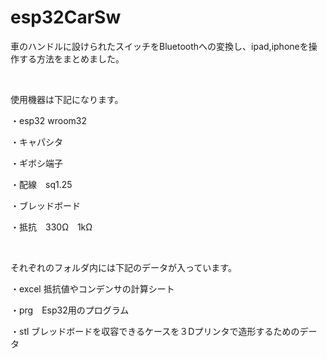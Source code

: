 # esp32CarSw

<p>車のハンドルに設けられたスイッチをBluetoothへの変換し、ipad,iphoneを操作する方法をまとめました。</p>
<br>
<p>使用機器は下記になります。</p>
<p>・esp32 wroom32</p>
<p>・キャパシタ</p>
<p>・ギボシ端子</p>
<p>・配線　sq1.25</p>
<p>・ブレッドボード</p>
<p>・抵抗　330Ω　1kΩ</p>

<br>
<p>それぞれのフォルダ内には下記のデータが入っています。</p>
  <p> ・excel 抵抗値やコンデンサの計算シート</p>
  <p> ・prg　Esp32用のプログラム</p>
  <p> ・stl ブレッドボードを収容できるケースを３Dプリンタで造形するためのデータ</p>
